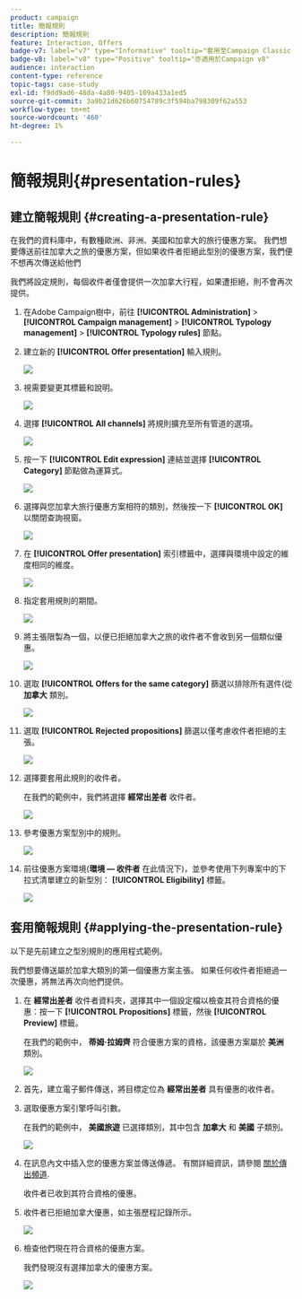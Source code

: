 ```yaml
---
product: campaign
title: 簡報規則
description: 簡報規則
feature: Interaction, Offers
badge-v7: label="v7" type="Informative" tooltip="套用至Campaign Classic v7"
badge-v8: label="v8" type="Positive" tooltip="亦適用於Campaign v8"
audience: interaction
content-type: reference
topic-tags: case-study
exl-id: f9dd9ad6-48da-4a80-9405-109a433a1ed5
source-git-commit: 3a9b21d626b60754789c3f594ba798309f62a553
workflow-type: tm+mt
source-wordcount: '460'
ht-degree: 1%

---
```


# 簡報規則{#presentation-rules}



## 建立簡報規則 {#creating-a-presentation-rule}

在我們的資料庫中，有數種歐洲、非洲、美國和加拿大的旅行優惠方案。 我們想要傳送前往加拿大之旅的優惠方案，但如果收件者拒絕此型別的優惠方案，我們便不想再次傳送給他們

我們將設定規則，每個收件者僅會提供一次加拿大行程，如果遭拒絕，則不會再次提供。

1. 在Adobe Campaign樹中，前往 **[!UICONTROL Administration]** > **[!UICONTROL Campaign management]** > **[!UICONTROL Typology management]** > **[!UICONTROL Typology rules]** 節點。
1. 建立新的 **[!UICONTROL Offer presentation]** 輸入規則。

   ![](assets/offer_typology_example_001.png)

1. 視需要變更其標籤和說明。

   ![](assets/offer_typology_example_002.png)

1. 選擇 **[!UICONTROL All channels]** 將規則擴充至所有管道的選項。

   ![](assets/offer_typology_example_003.png)

1. 按一下 **[!UICONTROL Edit expression]** 連結並選擇 **[!UICONTROL Category]** 節點做為運算式。

   ![](assets/offer_typology_example_004.png)

1. 選擇與您加拿大旅行優惠方案相符的類別，然後按一下 **[!UICONTROL OK]** 以關閉查詢視窗。

   ![](assets/offer_typology_example_005.png)

1. 在 **[!UICONTROL Offer presentation]** 索引標籤中，選擇與環境中設定的維度相同的維度。

   ![](assets/offer_typology_example_006.png)

1. 指定套用規則的期間。

   ![](assets/offer_typology_example_007.png)

1. 將主張限製為一個，以便已拒絕加拿大之旅的收件者不會收到另一個類似優惠。

   ![](assets/offer_typology_example_008.png)

1. 選取 **[!UICONTROL Offers for the same category]** 篩選以排除所有選件(從 **加拿大** 類別。

   ![](assets/offer_typology_example_020.png)

1. 選取 **[!UICONTROL Rejected propositions]** 篩選以僅考慮收件者拒絕的主張。

   ![](assets/offer_typology_example_021.png)

1. 選擇要套用此規則的收件者。

   在我們的範例中，我們將選擇 **經常出差者** 收件者。

   ![](assets/offer_typology_example_009.png)

1. 參考優惠方案型別中的規則。

   ![](assets/offer_typology_example_013.png)

1. 前往優惠方案環境(**環境 — 收件者** 在此情況下)，並參考使用下列專案中的下拉式清單建立的新型別： **[!UICONTROL Eligibility]** 標籤。

   ![](assets/offer_typology_example_014.png)

## 套用簡報規則 {#applying-the-presentation-rule}

以下是先前建立之型別規則的應用程式範例。

我們想要傳送屬於加拿大類別的第一個優惠方案主張。 如果任何收件者拒絕過一次優惠，將無法再次向他們提供。

1. 在 **經常出差者** 收件者資料夾，選擇其中一個設定檔以檢查其符合資格的優惠：按一下 **[!UICONTROL Propositions]** 標籤，然後 **[!UICONTROL Preview]** 標籤。

   在我們的範例中， **蒂姆·拉姆齊** 符合優惠方案的資格，該優惠方案屬於 **美洲** 類別。

   ![](assets/offer_typology_example_015.png)

1. 首先，建立電子郵件傳送，將目標定位為 **經常出差者** 具有優惠的收件者。
1. 選取優惠方案引擎呼叫引數。

   在我們的範例中， **美國旅遊** 已選擇類別，其中包含 **加拿大** 和 **美國** 子類別。

   ![](assets/offer_typology_example_016.png)

1. 在訊息內文中插入您的優惠方案並傳送傳遞。 有關詳細資訊，請參閱 [關於傳出頻道](../../interaction/using/about-outbound-channels.md).

   收件者已收到其符合資格的優惠。

1. 收件者已拒絕加拿大優惠，如主張歷程記錄所示。

   ![](assets/offer_typology_example_018.png)

1. 檢查他們現在符合資格的優惠方案。

   我們發現沒有選擇加拿大的優惠方案。

   ![](assets/offer_typology_example_019.png)
